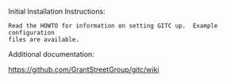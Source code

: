 
Initial Installation Instructions:

    Read the HOWTO for information on setting GITC up.  Example configuration
    files are available.

Additional documentation:

https://github.com/GrantStreetGroup/gitc/wiki

